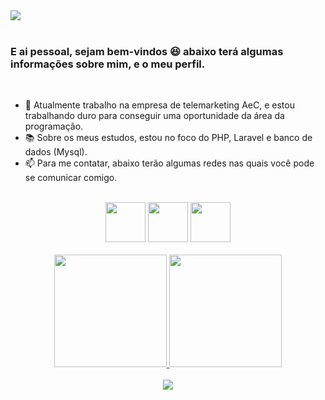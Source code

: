 <div align-items=center>
<img src="https://user-images.githubusercontent.com/92904691/173085170-0ab50596-5b57-45b4-a093-1f983144dae7.gif">
</div>

<br>

### E ai pessoal, sejam bem-vindos 😆 abaixo terá algumas informações sobre mim, e o meu perfil.

<br>

- 💼 Atualmente trabalho na empresa de telemarketing AeC, e estou trabalhando duro para conseguir uma oportunidade da área da programação.
- 📚 Sobre os meus estudos, estou no foco do PHP, Laravel e banco de dados (Mysql).
- 📫 Para me contatar, abaixo terão algumas redes nas quais você pode se comunicar comigo.

<br>

<div align=center>
<img src="https://cdn.jsdelivr.net/gh/devicons/devicon/icons/mysql/mysql-original-wordmark.svg" height="64" width="64"/>
<img src="https://cdn.jsdelivr.net/gh/devicons/devicon/icons/php/php-original.svg" height="64" width="64"/>
<img src="https://cdn.jsdelivr.net/gh/devicons/devicon/icons/laravel/laravel-plain-wordmark.svg" height="64" width="64"/>
</div>

<br>

<div align="center">
  <a href="https://github.com/smellycat96">
  <img height="180em" src="https://github-readme-stats.vercel.app/api?username=smellycat96&show_icons=true&theme=dark&include_all_commits=true&count_private=true"/>
  <img height="180em" src="https://github-readme-stats.vercel.app/api/top-langs/?username=smellycat96&layout=compact&langs_count=7&theme=dark"/>
</div>

<br>
  
<div align="center">
<a href="https://www.linkedin.com/in/gabriel-oliveira-4b58b9224/" target="_blank"><img src="https://img.shields.io/badge/-LinkedIn-%230077B5?style=for-the-badge&logo=linkedin&logoColor=white" target="_blank"></a> 
</div>

